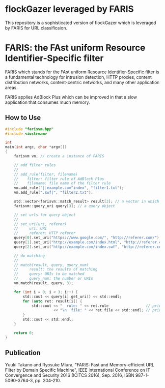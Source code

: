 # flockGazer leveraged by FARIS

This repository is a sophisticated version of flockGazer which is leveraged by FARIS for URL classificaion.

# FARIS: the FAst uniform Resource Identifier-Specific filter

FARIS which stands for the FAst uniform Resource Identifier-Specific filter is a fundamental technology for
intrusion detection, HTTP proxies,
content distribution networks, content-centric networks, and many other application areas.

FARIS applies AdBlock Plus which can be improved in that a slow application that consumes much memory.

## How to Use

```c
#include "farisvm.hpp"
#include <iostream>

int
main(int argc, char *argv[])
{
    farisvm vm; // create a instance of FARIS

    // add filter rules
    //
    // add_rule(filter, filename)
    //    filter: filter rule of AdBlock Plus
    //    filename: file name of the filter rule
    vm.add_rule("||example.com^index", "filter1.txt");
    vm.add_rule(".swf|", "filter2.txt");

    std::vector<farisvm::match_result> result[3]; // a vector in which the results are stored
    farisvm::query_uri query[3]; // a query object

    // set urls for query object
    //
    // set_uri(uri, referer)
    //     uri: URI
    //     referer: HTTP referer
    query[0].set_uri("https://www.google.com/", "http://referer.com/");
    query[1].set_uri("http://example.com/index.html", "http://referer.com/");
    query[2].set_uri("http://example.com/index.swf", "http://referer.com/");

    // do matching
    //
    // match(result, query, query_num)
    //     result: the results of matching
    //     query: URIs to be matched
    //     query_num: the number or URIs
    vm.match(result, query, 3);

    for (int i = 0; i < 3; i++) {
        std::cout << query[i].get_uri() << std::endl;
        for (auto ret: result[i]) {
            std::cout << "  rule: " << ret.rule                 // print a matched rule
                      << "\n  file: " << ret.file << std::endl; // print the file name of the rule
        }
        std::cout << std::endl;
    }

    return 0;
}
```

## Publication

Yuuki Takano and Ryosuke Miura, "FARIS: Fast and Memory-efficient URL Filter by Domain Specific Machine", IEEE International Conference on IT Convergence and Security 2016 (ICITCS 2016), Sep. 2016, ISBN 987-1-5090-3764-3, pp. 204-210.